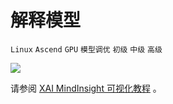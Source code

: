 # 解释模型

`Linux` `Ascend` `GPU` `模型调优` `初级` `中级` `高级`

<a href="https://gitee.com/mindspore/docs/blob/master/docs/mindinsight/docs/source_zh_cn/model_explanation.md" target="_blank"><img src="https://gitee.com/mindspore/docs/raw/master/resource/_static/logo_source.png"></a>

请参阅 [XAI MindInsight 可视化教程](https://www.mindspore.cn/xai/docs/zh-CN/master/using_mindinsight.html) 。
